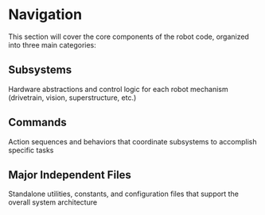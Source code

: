 # Navigation

This section will cover the core components of the robot code, organized into three main categories:

## Subsystems
Hardware abstractions and control logic for each robot mechanism (drivetrain, vision, superstructure, etc.)

## Commands
Action sequences and behaviors that coordinate subsystems to accomplish specific tasks

## Major Independent Files
Standalone utilities, constants, and configuration files that support the overall system architecture